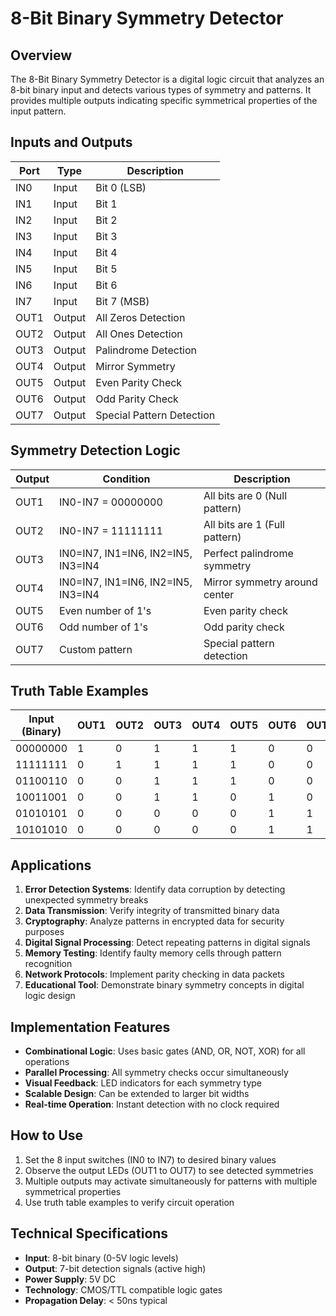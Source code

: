 # 8-Bit Binary Symmetry Detector

## Overview
The 8-Bit Binary Symmetry Detector is a digital logic circuit that analyzes an 8-bit binary input and detects various types of symmetry and patterns. It provides multiple outputs indicating specific symmetrical properties of the input pattern.

## Inputs and Outputs

| Port  | Type   | Description               |
|-------|--------|---------------------------|
| IN0   | Input  | Bit 0 (LSB)               |
| IN1   | Input  | Bit 1                     |
| IN2   | Input  | Bit 2                     |
| IN3   | Input  | Bit 3                     |
| IN4   | Input  | Bit 4                     |
| IN5   | Input  | Bit 5                     |
| IN6   | Input  | Bit 6                     |
| IN7   | Input  | Bit 7 (MSB)               |
| OUT1  | Output | All Zeros Detection       |
| OUT2  | Output | All Ones Detection        |
| OUT3  | Output | Palindrome Detection      |
| OUT4  | Output | Mirror Symmetry           |
| OUT5  | Output | Even Parity Check         |
| OUT6  | Output | Odd Parity Check          |
| OUT7  | Output | Special Pattern Detection |

## Symmetry Detection Logic

| Output | Condition | Description |
|--------|-----------|-------------|
| OUT1   | IN0-IN7 = 00000000 | All bits are 0 (Null pattern) |
| OUT2   | IN0-IN7 = 11111111 | All bits are 1 (Full pattern) |
| OUT3   | IN0=IN7, IN1=IN6, IN2=IN5, IN3=IN4 | Perfect palindrome symmetry |
| OUT4   | IN0=IN7, IN1=IN6, IN2=IN5, IN3=IN4 | Mirror symmetry around center |
| OUT5   | Even number of 1's | Even parity check |
| OUT6   | Odd number of 1's  | Odd parity check |
| OUT7   | Custom pattern     | Special pattern detection |

## Truth Table Examples

| Input (Binary)   | OUT1 | OUT2 | OUT3 | OUT4 | OUT5 | OUT6 | OUT7 |
|------------------|------|------|------|------|------|------|------|
| 00000000         | 1    | 0    | 1    | 1    | 1    | 0    | 0    |
| 11111111         | 0    | 1    | 1    | 1    | 1    | 0    | 0    |
| 01100110         | 0    | 0    | 1    | 1    | 1    | 0    | 0    |
| 10011001         | 0    | 0    | 1    | 1    | 0    | 1    | 0    |
| 01010101         | 0    | 0    | 0    | 0    | 0    | 1    | 1    |
| 10101010         | 0    | 0    | 0    | 0    | 0    | 1    | 1    |

## Applications

1. **Error Detection Systems**: Identify data corruption by detecting unexpected symmetry breaks
2. **Data Transmission**: Verify integrity of transmitted binary data
3. **Cryptography**: Analyze patterns in encrypted data for security purposes
4. **Digital Signal Processing**: Detect repeating patterns in digital signals
5. **Memory Testing**: Identify faulty memory cells through pattern recognition
6. **Network Protocols**: Implement parity checking in data packets
7. **Educational Tool**: Demonstrate binary symmetry concepts in digital logic design

## Implementation Features

- **Combinational Logic**: Uses basic gates (AND, OR, NOT, XOR) for all operations
- **Parallel Processing**: All symmetry checks occur simultaneously
- **Visual Feedback**: LED indicators for each symmetry type
- **Scalable Design**: Can be extended to larger bit widths
- **Real-time Operation**: Instant detection with no clock required

## How to Use

1. Set the 8 input switches (IN0 to IN7) to desired binary values
2. Observe the output LEDs (OUT1 to OUT7) to see detected symmetries
3. Multiple outputs may activate simultaneously for patterns with multiple symmetrical properties
4. Use truth table examples to verify circuit operation

## Technical Specifications

- **Input**: 8-bit binary (0-5V logic levels)
- **Output**: 7-bit detection signals (active high)
- **Power Supply**: 5V DC
- **Technology**: CMOS/TTL compatible logic gates
- **Propagation Delay**: < 50ns typical
